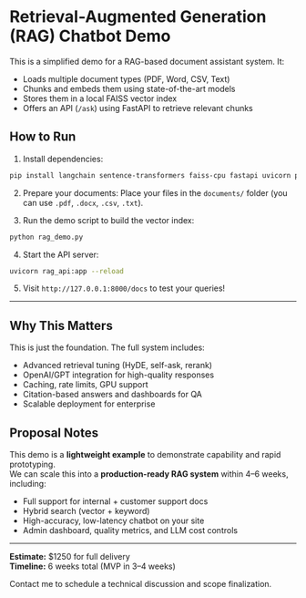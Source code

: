 # Retrieval-Augmented Generation (RAG) Chatbot Demo

This is a simplified demo for a RAG-based document assistant system. It:

- Loads multiple document types (PDF, Word, CSV, Text)
- Chunks and embeds them using state-of-the-art models
- Stores them in a local FAISS vector index
- Offers an API (`/ask`) using FastAPI to retrieve relevant chunks

## How to Run

1. Install dependencies:

```bash
pip install langchain sentence-transformers faiss-cpu fastapi uvicorn python-docx pandas
```

2. Prepare your documents:
Place your files in the `documents/` folder (you can use `.pdf`, `.docx`, `.csv`, `.txt`).

3. Run the demo script to build the vector index:

```bash
python rag_demo.py
```

4. Start the API server:

```bash
uvicorn rag_api:app --reload
```

5. Visit `http://127.0.0.1:8000/docs` to test your queries!

---

## Why This Matters

This is just the foundation. The full system includes:

- Advanced retrieval tuning (HyDE, self-ask, rerank)
- OpenAI/GPT integration for high-quality responses
- Caching, rate limits, GPU support
- Citation-based answers and dashboards for QA
- Scalable deployment for enterprise

## Proposal Notes

This demo is a **lightweight example** to demonstrate capability and rapid prototyping.  
We can scale this into a **production-ready RAG system** within 4–6 weeks, including:

- Full support for internal + customer support docs
- Hybrid search (vector + keyword)
- High-accuracy, low-latency chatbot on your site
- Admin dashboard, quality metrics, and LLM cost controls

---

**Estimate:** $1250 for full delivery  
**Timeline:** 6 weeks total (MVP in 3–4 weeks)

Contact me to schedule a technical discussion and scope finalization.
